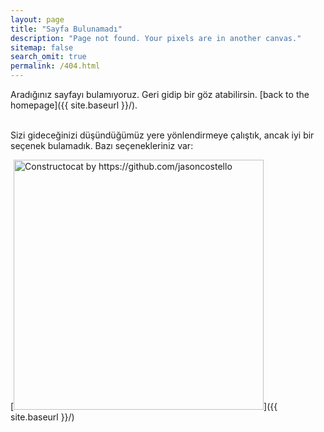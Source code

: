 ```yaml
---
layout: page
title: "Sayfa Bulunamadı"
description: "Page not found. Your pixels are in another canvas."
sitemap: false
search_omit: true
permalink: /404.html
---  
```


Aradığınız sayfayı bulamıyoruz. Geri gidip bir göz atabilirsin. [back to the homepage]({{ site.baseurl }}/).

<br/>
Sizi gideceğinizi düşündüğümüz yere yönlendirmeye çalıştık, ancak iyi bir seçenek bulamadık. 
Bazı seçenekleriniz var:

<div id="sorryMsg"></div>

<!-- Script needs to be at the bottom, after any content -->
<script language="JavaScript">
var forwardingURL=window.location.pathname;
if (forwardingURL.charAt(forwardingURL.length - 1) != "/") forwardingURL += "/";
var gonnaFwd = false;
var newURL = "";
var baseURL = "";
var archive = false;
console.log(forwardingURL);

// .MD EXTENSION CHECK
if (forwardingURL.indexOf(".md") > -1)
{
  gonnaFwd = true;
  newURL = forwardingURL.replace(".md","");
} else {

  // DOCS ARCHIVE CHECK
{% for item in site.posts %}
  if (forwardingURL == "/{{ item[null] }}/")
  {
    console.log("Found via Docker Compose file for Archive");
    gonnaFwd = true;
    archive = true;
    // make it so redirects cascade; first, use the base URL, then append path
    baseURL = "{{ site.url }}";
    newURL = forwardingURL;
  }{% endfor %}

if (archive==false) {
  // CSV CHECK
  {% for item in site.data.redirects %}
  var redirectVal = {{ item | jsonify }};
  if (forwardingURL == redirectVal.source)
  {
    console.log("Found via CSV @ ", redirectVal.source, redirectVal.destination);
    gonnaFwd = true;
    newURL = forwardingURL.replace(redirectVal.source,redirectVal.destination);
  }
  {% endfor %}
} // end of check for archive
} // end of check for .md
var path = window.location.pathname.replace("#","");
var phrase = decodeURIComponent(path.replace(/\/+/g, ' ').trim());

if (gonnaFwd) {
  newURL = baseURL + newURL;
  console.log("Forwarding to: " + newURL);
  window.location.replace(newURL);
  window.location.href = newURL;
  document.write('<meta http-equiv="refresh" content="0; url=' + newURL + '">')
} else {
  console.log("Showing 404 choices");
  var ghIssueQueryString = "title=404%20at%20" + path + "&body=URL%3A%20" + path;
  var output = new Array();
  output.push("<ul><li><a href='https://github.com/jeruselam/jeruselam.github.io/issues/new?" + ghIssueQueryString + "' class='nomunge'>Hata Bildir</a></li>");
  output.push("<li><a href='/search/?q=" + phrase + "'</a> <tt>&quot; " + phrase + "&quot;</tt>Site içinde ara</a></li>");
  output.push("<li><a href='/search/'>Farklı bir arama yap</a></li>");
  output.push("<li><a href='/'>index sayfasına git</a></li></ul>");
  document.getElementById('sorryMsg').innerHTML = output.join("");
}
</script>

[<img src="{{ site.baseurl }}/images/404.jpg" alt="Constructocat by https://github.com/jasoncostello" style="width: 400px;"/>]({{ site.baseurl }}/)

